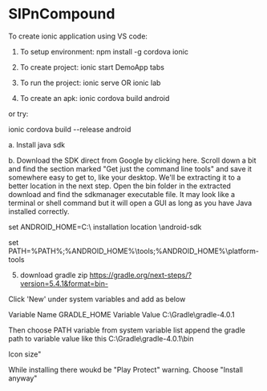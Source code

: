 # SIPnCompound

To create ionic application using VS code:

1. To setup environment: npm install -g cordova ionic

2. To create project: ionic start DemoApp tabs

3. To run the project: ionic serve OR ionic lab 

4. To create an apk: ionic cordova build android

or try:

ionic cordova build --release android

a. Install java sdk

b. Download the SDK direct from Google by clicking here. Scroll down a bit and find the section marked "Get just the command line tools" and save it somewhere easy to get to, like your desktop. We'll be extracting it to a better location in the next step. Open the bin folder in the extracted download and find the sdkmanager executable file. It may look like a terminal or shell command but it will open a GUI as long as you have Java installed correctly.
	


set ANDROID_HOME=C:\ installation location \android-sdk

set PATH=%PATH%;%ANDROID_HOME%\tools;%ANDROID_HOME%\platform-tools

5. download gradle zip https://gradle.org/next-steps/?version=5.4.1&format=bin-

Click 'New' under system variables and add as below

Variable Name GRADLE_HOME Variable Value C:\Gradle\gradle-4.0.1

Then choose PATH variable from system variable list append the gradle path to variable value like this C:\Gradle\gradle-4.0.1\bin

Icon size"
<!--
            ldpi    : 36x36 px
            mdpi    : 48x48 px
            hdpi    : 72x72 px
            xhdpi   : 96x96 px
            xxhdpi  : 144x144 px
            xxxhdpi : 192x192 px
        -->

While installing there woukd be "Play Protect" warning.  Choose "Install anyway"

